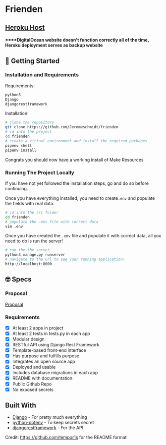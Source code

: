 # Frienden

## [Heroku Host](https://frienden.herokuapp.com/)
#### ****DigitalOcean website doesn't function correctly all of the time, Heroku deployment serves as backup website

## 🚀 Getting Started

### Installation and Requirements

Requirements:

```bash
python3
Django
djangorestframework
```

Installation:

```bash
# clone the repository
git clone https://github.com/Jeromeschmidt/frienden
# cd into the project
cd frienden
# create a virtual environment and install the required packages
pipenv shell
pipenv install
```

Congrats you should now have a working install of Make Resources

### Running The Project Locally

If you have not yet followed the installation steps, go and do so before continuing.

Once you have everything installed, you need to create`.env` and populate the fields with real data.

```bash
# cd into the src folder
cd frienden
# populate the .env file with correct data
vim .env
```

Once you have created the `.env` file and populate it with correct data, all you need to do is run the server!

```bash
# run the the server
python3 manage.py runserver
# navigate to the url to see your running application!
http://localhost:8000
```

## 🤓 Specs

### Proposal

[Proposal](proposal.md)

### Requirements

- [x] At least 2 apps in project
- [X] At least 2 tests in tests.py in each app
- [x] Modular design
- [X] RESTful API using Django Rest Framework
- [x] Template-based front-end interface
- [X] Has purpose and fulfills purpose
- [x] Integrates an open source app
- [x] Deployed and usable
- [x] Includes database migrations in each app
- [x] README with documentation
- [x] Public Github Repo
- [x] No exposed secrets

## Built With

- [Django](https://www.djangoproject.com/) - For pretty much everything
- [python-dotenv](https://pypi.org/project/python-dotenv/) - To keep secrets secret
- [djangorestframework](https://www.django-rest-framework.org/) - For the API

Credit: https://github.com/tempor1s for the README format
